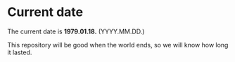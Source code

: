 # Current date

The current date is **1979.01.18.** (YYYY.MM.DD.)

This repository will be good when the world ends, so we will know how long it lasted.